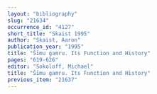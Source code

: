 ```yaml
---
layout: "bibliography"
slug: "21634"
occurrence_id: "4127"
short_title: "Skaist 1995"
author: "Skaist, Aaron"
publication_year: "1995"
title: "Šīmu gamru. Its Function and History"
pages: "619-626"
editor: "Sokoloff, Michael"
title: "Šīmu gamru. Its Function and History"
previous_item: "21637"
---
```

